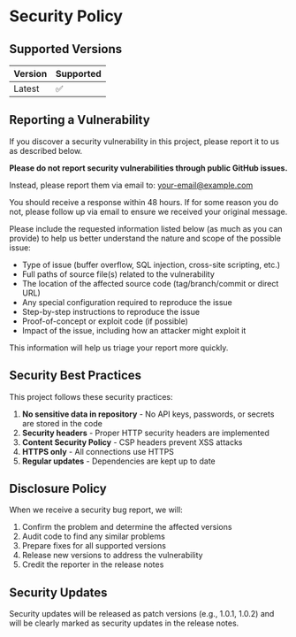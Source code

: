 # Security Policy

## Supported Versions

| Version | Supported          |
| ------- | ------------------ |
| Latest  | :white_check_mark: |

## Reporting a Vulnerability

If you discover a security vulnerability in this project, please report it to us as described below.

**Please do not report security vulnerabilities through public GitHub issues.**

Instead, please report them via email to: [your-email@example.com](mailto:your-email@example.com)

You should receive a response within 48 hours. If for some reason you do not, please follow up via email to ensure we received your original message.

Please include the requested information listed below (as much as you can provide) to help us better understand the nature and scope of the possible issue:

* Type of issue (buffer overflow, SQL injection, cross-site scripting, etc.)
* Full paths of source file(s) related to the vulnerability
* The location of the affected source code (tag/branch/commit or direct URL)
* Any special configuration required to reproduce the issue
* Step-by-step instructions to reproduce the issue
* Proof-of-concept or exploit code (if possible)
* Impact of the issue, including how an attacker might exploit it

This information will help us triage your report more quickly.

## Security Best Practices

This project follows these security practices:

1. **No sensitive data in repository** - No API keys, passwords, or secrets are stored in the code
2. **Security headers** - Proper HTTP security headers are implemented
3. **Content Security Policy** - CSP headers prevent XSS attacks
4. **HTTPS only** - All connections use HTTPS
5. **Regular updates** - Dependencies are kept up to date

## Disclosure Policy

When we receive a security bug report, we will:

1. Confirm the problem and determine the affected versions
2. Audit code to find any similar problems
3. Prepare fixes for all supported versions
4. Release new versions to address the vulnerability
5. Credit the reporter in the release notes

## Security Updates

Security updates will be released as patch versions (e.g., 1.0.1, 1.0.2) and will be clearly marked as security updates in the release notes. 